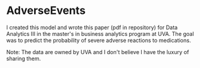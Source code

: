 # AdverseEvents
I created this model and wrote this paper (pdf in repository) for Data Analytics III in the master's in business analytics program at UVA. The goal was to predict the probability of severe adverse reactions to medications.

Note: The data are owned by UVA and I don't believe I have the luxury of sharing them.
